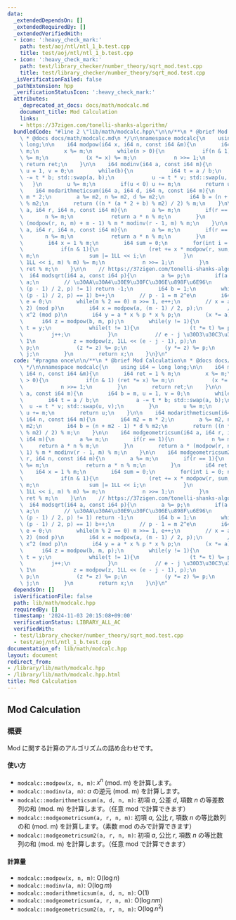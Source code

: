 ```yaml
---
data:
  _extendedDependsOn: []
  _extendedRequiredBy: []
  _extendedVerifiedWith:
  - icon: ':heavy_check_mark:'
    path: test/aoj/ntl/ntl_1_b.test.cpp
    title: test/aoj/ntl/ntl_1_b.test.cpp
  - icon: ':heavy_check_mark:'
    path: test/library_checker/number_theory/sqrt_mod.test.cpp
    title: test/library_checker/number_theory/sqrt_mod.test.cpp
  _isVerificationFailed: false
  _pathExtension: hpp
  _verificationStatusIcon: ':heavy_check_mark:'
  attributes:
    _deprecated_at_docs: docs/math/modcalc.md
    document_title: Mod Calculation
    links:
    - https://37zigen.com/tonelli-shanks-algorithm/
  bundledCode: "#line 2 \"lib/math/modcalc.hpp\"\n\n/**\n * @brief Mod Calculation\n\
    \ * @docs docs/math/modcalc.md\n */\n\nnamespace modcalc{\n    using i64 = long\
    \ long;\n\n    i64 modpow(i64 x, i64 n, const i64 &m){\n        i64 ret = 1 %\
    \ m;\n        x %= m;\n        while(n > 0){\n            if(n & 1) (ret *= x)\
    \ %= m;\n            (x *= x) %= m;\n            n >>= 1;\n        }\n       \
    \ return ret;\n    }\n\n    i64 modinv(i64 a, const i64 m){\n        i64 b = m,\
    \ u = 1, v = 0;\n        while(b){\n            i64 t = a / b;\n            a\
    \ -= t * b; std::swap(a, b);\n            u -= t * v; std::swap(u, v);\n     \
    \   }\n        u %= m;\n        if(u < 0) u += m;\n        return u;\n    }\n\n\
    \    i64 modarithmeticsum(i64 a, i64 d, i64 n, const i64 m){\n        i64 m2 =\
    \ m * 2;\n        a %= m2, n %= m2, d %= m2;\n        i64 b = (n + m2 - 1) * d\
    \ % m2;\n        return ((n * (a * 2 + b) % m2) / 2) % m;\n    }\n\n    i64 modgeometricsum(i64\
    \ a, i64 r, i64 n, const i64 m){\n        a %= m;\n        if(r == 1){\n     \
    \       n %= m;\n            return a * n % m;\n        }\n        return a *\
    \ (modpow(r, n, m) + m - 1) % m * modinv(r - 1, m) % m;\n    }\n\n    i64 modgeometricsum2(i64\
    \ a, i64 r, i64 n, const i64 m){\n        a %= m;\n        if(r == 1){\n     \
    \       n %= m;\n            return a * n % m;\n        }\n        i64 ret = 0;\n\
    \        i64 x = 1 % m;\n        i64 sum = 0;\n        for(int i = 0; n > 0; ++i){\n\
    \            if(n & 1){\n                (ret += x * modpow(r, sum, m) % m) %=\
    \ m;\n                sum |= 1LL << i;\n            }\n            (x += x * modpow(r,\
    \ 1LL << i, m) % m) %= m;\n            n >>= 1;\n        }\n        return a *\
    \ ret % m;\n    }\n\n    // https://37zigen.com/tonelli-shanks-algorithm/\n  \
    \  i64 modsqrt(i64 a, const i64 p){\n        a %= p;\n        if(a <= 1) return\
    \ a;\n        // \u30AA\u30A4\u30E9\u30FC\u306E\u898F\u6E96\n        if(modpow(a,\
    \ (p - 1) / 2, p) != 1) return -1;\n        i64 b = 1;\n        while(modpow(b,\
    \ (p - 1) / 2, p) == 1) b++;\n        // p - 1 = m 2^e\n        i64 m = p - 1,\
    \ e = 0;\n        while(m % 2 == 0) m >>= 1, e++;\n        // x = a^((m + 1) /\
    \ 2) (mod p)\n        i64 x = modpow(a, (m - 1) / 2, p);\n        // y = a^{-1}\
    \ x^2 (mod p)\n        i64 y = a * x % p * x % p;\n        (x *= a) %= p;\n  \
    \      i64 z = modpow(b, m, p);\n        while(y != 1){\n            i64 j = 0,\
    \ t = y;\n            while(t != 1){\n                (t *= t) %= p;\n       \
    \         j++;\n            }\n            // e - j \u30D3\u30C3\u30C8\u76EE\u304C\
    \ 1\n            z = modpow(z, 1LL << (e - j - 1), p);\n            (x *= z) %=\
    \ p;\n            (z *= z) %= p;\n            (y *= z) %= p;\n            e =\
    \ j;\n        }\n        return x;\n    }\n}\n"
  code: "#pragma once\n\n/**\n * @brief Mod Calculation\n * @docs docs/math/modcalc.md\n\
    \ */\n\nnamespace modcalc{\n    using i64 = long long;\n\n    i64 modpow(i64 x,\
    \ i64 n, const i64 &m){\n        i64 ret = 1 % m;\n        x %= m;\n        while(n\
    \ > 0){\n            if(n & 1) (ret *= x) %= m;\n            (x *= x) %= m;\n\
    \            n >>= 1;\n        }\n        return ret;\n    }\n\n    i64 modinv(i64\
    \ a, const i64 m){\n        i64 b = m, u = 1, v = 0;\n        while(b){\n    \
    \        i64 t = a / b;\n            a -= t * b; std::swap(a, b);\n          \
    \  u -= t * v; std::swap(u, v);\n        }\n        u %= m;\n        if(u < 0)\
    \ u += m;\n        return u;\n    }\n\n    i64 modarithmeticsum(i64 a, i64 d,\
    \ i64 n, const i64 m){\n        i64 m2 = m * 2;\n        a %= m2, n %= m2, d %=\
    \ m2;\n        i64 b = (n + m2 - 1) * d % m2;\n        return ((n * (a * 2 + b)\
    \ % m2) / 2) % m;\n    }\n\n    i64 modgeometricsum(i64 a, i64 r, i64 n, const\
    \ i64 m){\n        a %= m;\n        if(r == 1){\n            n %= m;\n       \
    \     return a * n % m;\n        }\n        return a * (modpow(r, n, m) + m -\
    \ 1) % m * modinv(r - 1, m) % m;\n    }\n\n    i64 modgeometricsum2(i64 a, i64\
    \ r, i64 n, const i64 m){\n        a %= m;\n        if(r == 1){\n            n\
    \ %= m;\n            return a * n % m;\n        }\n        i64 ret = 0;\n    \
    \    i64 x = 1 % m;\n        i64 sum = 0;\n        for(int i = 0; n > 0; ++i){\n\
    \            if(n & 1){\n                (ret += x * modpow(r, sum, m) % m) %=\
    \ m;\n                sum |= 1LL << i;\n            }\n            (x += x * modpow(r,\
    \ 1LL << i, m) % m) %= m;\n            n >>= 1;\n        }\n        return a *\
    \ ret % m;\n    }\n\n    // https://37zigen.com/tonelli-shanks-algorithm/\n  \
    \  i64 modsqrt(i64 a, const i64 p){\n        a %= p;\n        if(a <= 1) return\
    \ a;\n        // \u30AA\u30A4\u30E9\u30FC\u306E\u898F\u6E96\n        if(modpow(a,\
    \ (p - 1) / 2, p) != 1) return -1;\n        i64 b = 1;\n        while(modpow(b,\
    \ (p - 1) / 2, p) == 1) b++;\n        // p - 1 = m 2^e\n        i64 m = p - 1,\
    \ e = 0;\n        while(m % 2 == 0) m >>= 1, e++;\n        // x = a^((m + 1) /\
    \ 2) (mod p)\n        i64 x = modpow(a, (m - 1) / 2, p);\n        // y = a^{-1}\
    \ x^2 (mod p)\n        i64 y = a * x % p * x % p;\n        (x *= a) %= p;\n  \
    \      i64 z = modpow(b, m, p);\n        while(y != 1){\n            i64 j = 0,\
    \ t = y;\n            while(t != 1){\n                (t *= t) %= p;\n       \
    \         j++;\n            }\n            // e - j \u30D3\u30C3\u30C8\u76EE\u304C\
    \ 1\n            z = modpow(z, 1LL << (e - j - 1), p);\n            (x *= z) %=\
    \ p;\n            (z *= z) %= p;\n            (y *= z) %= p;\n            e =\
    \ j;\n        }\n        return x;\n    }\n}\n"
  dependsOn: []
  isVerificationFile: false
  path: lib/math/modcalc.hpp
  requiredBy: []
  timestamp: '2024-11-03 20:15:08+09:00'
  verificationStatus: LIBRARY_ALL_AC
  verifiedWith:
  - test/library_checker/number_theory/sqrt_mod.test.cpp
  - test/aoj/ntl/ntl_1_b.test.cpp
documentation_of: lib/math/modcalc.hpp
layout: document
redirect_from:
- /library/lib/math/modcalc.hpp
- /library/lib/math/modcalc.hpp.html
title: Mod Calculation
---
```

## Mod Calculation

### 概要

Mod に関する計算のアルゴリズムの詰め合わせです。

#### 使い方

- `modcalc::modpow(x, n, m)`: $x^n$ (mod. m) を計算します。
- `modcalc::modinv(a, m)`: $a$ の逆元 (mod. m) を計算します。
- `modcalc::modarithmeticsum(a, d, n, m)`: 初項 $a$, 公差 $d$, 項数 $n$ の等差数列の和 (mod. m) を計算します。（任意 mod で計算できます）
- `modcalc::modgeometricsum(a, r, n, m)`: 初項 $a$, 公比 $r$, 項数 $n$ の等比数列の和 (mod. m) を計算します。（素数 mod のみで計算できます）
- `modcalc::modgeometricsum2(a, r, n, m)`: 初項 $a$, 公比 $r$, 項数 $n$ の等比数列の和 (mod. m) を計算します。（任意 mod で計算できます）

#### 計算量

- `modcalc::modpow(x, n, m)`: $\mathrm{O}(\log n)$
- `modcalc::modinv(a, m)`: $\mathrm{O}(\log m)$
- `modcalc::modarithmeticsum(a, d, n, m)`: $\mathrm{O}(1)$
- `modcalc::modgeometricsum(a, r, n, m)`: $\mathrm{O}(\log nm)$
- `modcalc::modgeometricsum2(a, r, n, m)`: $\mathrm{O}(\log n^2)$